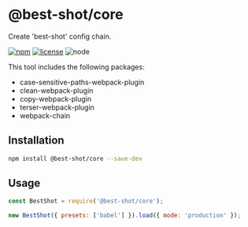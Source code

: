 # @best-shot/core

Create 'best-shot' config chain.

[npm-url]: https://www.npmjs.com/package/@best-shot/core
[npm-badge]: https://img.shields.io/npm/v/@best-shot/core.svg?style=flat-square&logo=npm
[github-url]: https://github.com/Airkro/best-shot/tree/master/packages/core
[node-badge]: https://img.shields.io/node/v/@best-shot/core.svg?style=flat-square&colorB=green&logo=node.js
[license-badge]: https://img.shields.io/npm/l/@best-shot/core.svg?style=flat-square&colorB=blue&logo=github

[![npm][npm-badge]][npm-url]
[![license][license-badge]][github-url]
![node][node-badge]

This tool includes the following packages:

- case-sensitive-paths-webpack-plugin
- clean-webpack-plugin
- copy-webpack-plugin
- terser-webpack-plugin
- webpack-chain

## Installation

```bash
npm install @best-shot/core --save-dev
```

## Usage

```js
const BestShot = require('@best-shot/core');

new BestShot({ presets: ['babel'] }).load({ mode: 'production' });
```
